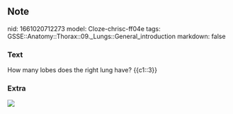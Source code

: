 ## Note
nid: 1661020712273
model: Cloze-chrisc-ff04e
tags: GSSE::Anatomy::Thorax::09._Lungs::General_introduction
markdown: false

### Text
<div class="toggle">
  How many lobes does the right lung have? {{c1::3}}
</div>

### Extra
<img src="lungs.jpg">

